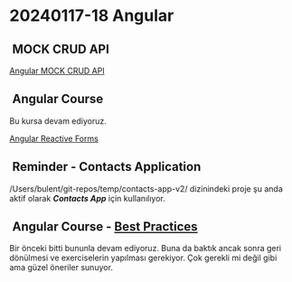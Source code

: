 # 20240117-18 Angular

##  MOCK CRUD API

[Angular MOCK CRUD API](file:///Users/bulent/git-repos/temp/angular-api-backend/)

##  Angular Course

Bu kursa devam ediyoruz.

[Angular Reactive Forms
](https://app.pluralsight.com/library/courses/angular-reactive-forms/table-of-contents)

##  Reminder - Contacts Application

/Users/bulent/git-repos/temp/contacts-app-v2/ dizinindeki proje şu anda aktif olarak _**Contacts App**_ için kullanılıyor.

##  Angular Course - [Best Practices](https://app.pluralsight.com/library/courses/best-angular-practices/table-of-contents)

Bir önceki bitti bununla devam ediyoruz.
Buna da baktık ancak sonra geri dönülmesi ve exerciselerin yapılması gerekiyor. Çok gerekli mi değil gibi ama güzel öneriler sunuyor.


